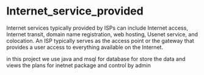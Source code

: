 # Internet_service_provided
Internet services typically provided by ISPs can include Internet access, Internet transit, 
domain name registration, web hosting, Usenet service, and colocation. 
An ISP typically serves as the access point or the gateway that provides a user access to everything available on the Internet.

in this project we use java and msql for database for store the data and views the plans for inetnet package and control by admin
